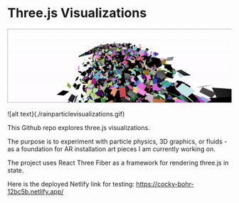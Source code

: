 # Three.js Visualizations

![alt text](./threejsvisualizations.gif)

![alt text}(./rainparticlevisualizations.gif)

This Github repo explores three.js visualizations. 

The purpose is to experiment with particle physics, 3D graphics, or fluids - as a foundation for AR installation art pieces I am currently working on.

The project uses React Three Fiber as a framework for rendering three.js in state. 

Here is the deployed Netlify link for testing: https://cocky-bohr-12bc5b.netlify.app/

